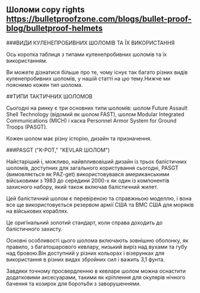 ## Шоломи copy rights https://bulletproofzone.com/blogs/bullet-proof-blog/bulletproof-helmets
###ВИДИ КУЛЕНЕПРОБИВНИХ ШОЛОМІВ ТА ЇХ ВИКОРИСТАННЯ

Ось коротка таблиця з типами куленепробивних шоломів та їх використанням.


Ви можете дізнатися більше про те, чому існує так багато різних видів куленепробивних шоломів, у нашій статті на цю тему.Нижче ми пояснимо кожен тип шолома.

##ТИПИ ТАКТИЧНИХ ШОЛОМОВ

Сьогодні на ринку є три основних типи шоломів: шолом Future Assault Shell Technology (відомий як шолом FAST), шолом Modular Integrated Communications (MICH) і каска Personnel Armor System for Ground Troops (PASGT).

Кожен шолом має різну історію, дизайн та призначення.


###PASGT ("K-POT," "KEVLAR ШОЛОМ")

Найстаріший і, можливо, найвпливовіший дизайн із трьох балістичних шоломів, доступних для загального користування сьогодні, PASGT (вимовляється як PAZ-get) використовувався американськими військовими з 1983 до середини 2000-х як один із компонентів захисного набору, який також включав балістичний жилет.

Цей балістичний шолом є перевіреною та справжньою моделлю, і вона все ще використовується резервом армії США та ВМС США для моряків на військових кораблях.

Це оригінальний золотий стандарт, коли справа доходить до балістичного захисту.

Основні особливості цього шолома включають зовнішню оболонку, як правило, з багатошарового кевлару, низький виріз над вухами та губу над бровою.Він доступний у різних кольорах і візерунках для використання в різних видах збройних сил і важить 3,1 фунта.

Завдяки точному просвердленню в кевларе шолом можна оснастити додатковими аксесуарами, такими як кріплення для окулярів нічного бачення та козирок для боротьби з заворушеннями.


